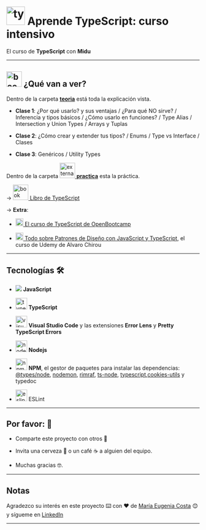 # <img width="48" height="48" src="https://img.icons8.com/color/48/typescript.png" alt="typescript"/> Aprende TypeScript: curso intensivo

El curso de **TypeScript** con **Midu**

---

## <img width="40" height="40" src="https://img.icons8.com/quill/40/book.png" alt="book"/> ¿Qué van a ver?

Dentro de la carpeta [**teoria**](https://github.com/eugenia1984/aprende-TypeScript-curso-intensivo/tree/main/teoria) está toda la explicación vista.

- **Clase 1**: ¿Por qué usarlo? y sus ventajas / ¿Para qué NO sirve? / Inferencia y tipos básicos / ¿Cómo usarlo en funciones? / Type Alias / Intersection y Union Types / Arrays y Tuplas

- **Clase 2**: ¿Cómo crear y extender tus tipos? / Enums / Type vs Interface / Clases

- **Clase 3**: Genéricos / Utility Types

Dentro de la carpeta [<img width="40" height="40" src="https://img.icons8.com/external-justicon-lineal-justicon/40/external-file-office-stationery-justicon-lineal-justicon.png" alt="external-file-office-stationery-justicon-lineal-justicon"/> **practica**](https://github.com/eugenia1984/aprende-TypeScript-curso-intensivo/tree/main/practica) esta la práctica.

-> [<img width="40" height="40" src="https://img.icons8.com/stickers/40/book.png" alt="book"/> Libro de TypeScript](https://github.com/gibbok/typescript-book)

-> **Extra**:

- [<img width="20" height="20" src="https://img.icons8.com/dusk/20/monitor--v1.png" alt="monitor--v1"/> El curso de TypeScript de OpenBootcamp](https://github.com/eugenia1984/aprende-TypeScript-curso-intensivo/tree/main/open_bootcamp)

- [<img width="20" height="20" src="https://img.icons8.com/dusk/20/monitor--v1.png" alt="monitor--v1"/> Todo sobre Patrones de Diseño con JavaScript y TypeScript](https://github.com/eugenia1984/aprende-TypeScript-curso-intensivo/tree/main/patrones_disenio), el curso de Udemy de Alvaro Chirou

---

## Tecnologías 🛠️

- <img src="https://img.icons8.com/color/30/null/javascript--v1.png"/> **JavaScript**

- <img width="30" height="30" src="https://img.icons8.com/color/30/typescript.png" alt="typescript"/> **TypeScript**

- <img width="30" height="30" src="https://img.icons8.com/color/30/visual-studio-code-2019.png" alt="visual-studio-code-2019"/> **Visual Studio Code** y las extensiones **Error Lens** y **Pretty TypeScript Errors**

- <img width="30" height="30" src="https://img.icons8.com/fluency/30/node-js.png" alt="node-js"/> **Nodejs**

- <img width="30" height="30" src="https://img.icons8.com/color/30/npm.png" alt="npm"/> **NPM**, el gestor de paquetes para instalar las dependencias: [@types/node](https://www.npmjs.com/package/@types/node), [nodemon](https://www.npmjs.com/package/nodemon), [rimraf](https://www.npmjs.com/package/rimraf), [ts-node](https://www.npmjs.com/package/ts-node), [typescript](typescript),[cookies-utils](https://www.npmjs.com/package/cookies-utils) y typedoc

- <img width="30" height="30" src="https://img.icons8.com/color/30/eslint.png" alt="eslint"/> ESLint

---

## Por favor: 🎁

- Comparte este proyecto con otros 📢

- Invita una cerveza 🍺 o un café ☕ a alguien del equipo.

- Muchas gracias 🤓.

---

## Notas

Agradezco su interés en este proyecto ⌨️ con ❤️ de [María Eugenia Costa](https://github.com/eugenia1984) 😊 y sígueme en [LinkedIn](http://www.linkedin.com/in/maríaeugeniacosta)

---

